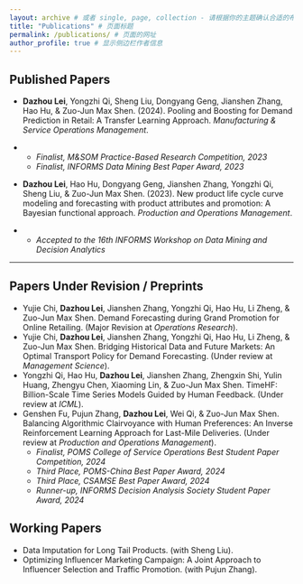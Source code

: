 ```yaml
---
layout: archive # 或者 single, page, collection - 请根据你的主题确认合适的布局
title: "Publications" # 页面标题
permalink: /publications/ # 页面的网址
author_profile: true # 显示侧边栏作者信息
---
```


## Published Papers

* **Dazhou Lei**, Yongzhi Qi, Sheng Liu, Dongyang Geng, Jianshen Zhang, Hao Hu, & Zuo-Jun Max Shen. (2024). Pooling and Boosting for Demand Prediction in Retail: A Transfer Learning Approach. *Manufacturing & Service Operations Management*.
* * *Finalist, M&SOM Practice-Based Research Competition, 2023*
  * *Finalist, INFORMS Data Mining Best Paper Award, 2023*

* **Dazhou Lei**, Hao Hu, Dongyang Geng, Jianshen Zhang, Yongzhi Qi, Sheng Liu, & Zuo-Jun Max Shen. (2023). New product life cycle curve modeling and forecasting with product attributes and promotion: A Bayesian functional approach. *Production and Operations Management*.
* * *Accepted to the 16th INFORMS Workshop on Data Mining and Decision Analytics*

---
## Papers Under Revision / Preprints

* Yujie Chi, **Dazhou Lei**, Jianshen Zhang, Yongzhi Qi, Hao Hu, Li Zheng, & Zuo-Jun Max Shen. Demand Forecasting during Grand Promotion for Online Retailing. (Major Revision at *Operations Research*).
* Yujie Chi, **Dazhou Lei**, Jianshen Zhang, Yongzhi Qi, Hao Hu, Li Zheng, & Zuo-Jun Max Shen. Bridging Historical Data and Future Markets: An Optimal Transport Policy for Demand Forecasting. (Under review at *Management Science*).
* Yongzhi Qi, Hao Hu, **Dazhou Lei**, Jianshen Zhang, Zhengxin Shi, Yulin Huang, Zhengyu Chen, Xiaoming Lin, & Zuo-Jun Max Shen. TimeHF: Billion-Scale Time Series Models Guided by Human Feedback. (Under review at *ICML*).
* Genshen Fu, Pujun Zhang, **Dazhou Lei**, Wei Qi, & Zuo-Jun Max Shen. Balancing Algorithmic Clairvoyance with Human Preferences: An Inverse Reinforcement Learning Approach for Last-Mile Deliveries. (Under review at *Production and Operations Management*).
    * *Finalist, POMS College of Service Operations Best Student Paper Competition, 2024*
    * *Third Place, POMS-China Best Paper Award, 2024*
    * *Third Place, CSAMSE Best Paper Award, 2024*
    * *Runner-up, INFORMS Decision Analysis Society Student Paper Award, 2024*

## Working Papers

* Data Imputation for Long Tail Products. (with Sheng Liu).
* Optimizing Influencer Marketing Campaign: A Joint Approach to Influencer Selection and Traffic Promotion. (with Pujun Zhang).
